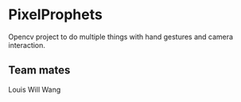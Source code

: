 # PixelProphets
Opencv project to do multiple things with hand gestures and camera interaction.

## Team mates
Louis
Will
Wang